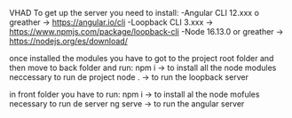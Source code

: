 VHAD
To get up the server you need to install:
-Angular CLI 12.xxx o greather -> https://angular.io/cli
-Loopback CLI 3.xxx -> https://www.npmjs.com/package/loopback-cli
-Node 16.13.0 or greather -> https://nodejs.org/es/download/

once installed the modules you have to got to the project root folder and then move to back folder and run:
npm i -> to install all the node modules neccessary to run de project
node . -> to run the loopback server

in front folder you have to run:
npm i -> to install al the node mofules necessary to run de server
ng serve -> to run the angular server
